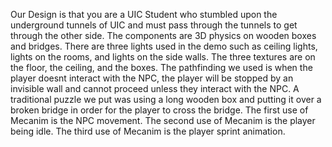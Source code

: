 Our Design is that you are a UIC Student who stumbled upon the underground tunnels of UIC and must pass through the tunnels to get through the other side. The components are 3D physics
on wooden boxes and bridges. There are three lights used in the demo such as ceiling lights, lights on the rooms, and lights on the side walls. The three textures are on the floor, the ceiling,
and the boxes. The pathfinding we used is when the player doesnt interact with the NPC, the player will be stopped by an invisible wall and cannot proceed unless they interact with the NPC.
A traditional puzzle we put was using a long wooden box and putting it over a broken bridge in order for the player to cross the bridge. The first use of Mecanim is the NPC movement. The second
use of Mecanim is the player being idle. The third use of Mecanim is the player sprint animation.
